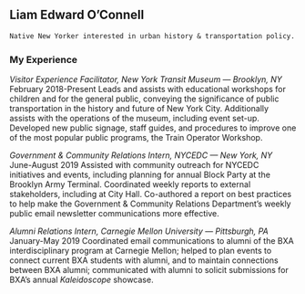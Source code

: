 ## Liam Edward O’Connell
```markdown
Native New Yorker interested in urban history & transportation policy. progressive. Studying Social and Political History & Architecture at Carnegie Mellon. Opinions mine. My pronouns are he/him.
```

### My Experience
*Visitor Experience Facilitator, New York Transit Museum — Brooklyn, NY*
February 2018-Present
Leads and assists with educational workshops for children and for the general public, conveying the significance of public transportation in the history and future of New York City. Additionally assists with the operations of the museum, including event set-up. Developed new public signage, staff guides, and procedures to improve one of the most popular public programs, the Train Operator Workshop.

*Government & Community Relations Intern, NYCEDC — New York, NY*
June-August 2019
Assisted with community outreach for NYCEDC initiatives and events, including planning for annual Block Party at the Brooklyn Army Terminal. Coordinated weekly reports to external stakeholders, including at City Hall. Co-authored a report on best practices to help make the Government & Community Relations Department’s weekly public email newsletter communications more effective. 

*Alumni Relations Intern, Carnegie Mellon University — Pittsburgh, PA*
January-May 2019
Coordinated email communications to alumni of the BXA interdisciplinary program at Carnegie Mellon; helped to plan events to connect current BXA students with alumni, and to maintain connections between BXA alumni; communicated with alumni to solicit submissions for BXA’s annual *Kaleidoscope* showcase. 
